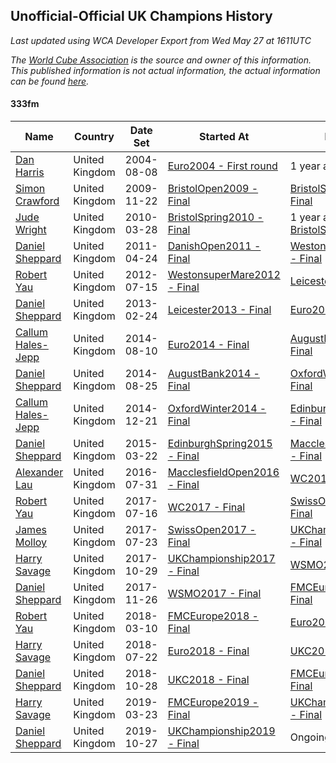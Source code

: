 ## Unofficial-Official UK Champions History

*Last updated using WCA Developer Export from Wed May 27 at 1611UTC*

*The [World Cube Association](https://www.worldcubeassociation.org) is the source and owner of this information. This published information is not actual information, the actual information can be found [here](https://www.worldcubeassociation.org/results).*

#### 333fm

|Name|Country|Date Set|Started At|Ended At|Days Held|  
|--|--|--|--|--|--|  
|[Dan Harris](https://www.worldcubeassociation.org/persons/2003HARR01)|United Kingdom|2004-08-08|[Euro2004 - First round](https://www.worldcubeassociation.org/competitions/Euro2004/results/all#e333fm_1)|1 year after [Euro2008](https://www.worldcubeassociation.org/competitions/Euro2008/results/all#e333fm_f)|1870|  
|[Simon Crawford](https://www.worldcubeassociation.org/persons/2008CRAW01)|United Kingdom|2009-11-22|[BristolOpen2009 - Final](https://www.worldcubeassociation.org/competitions/BristolOpen2009/results/all#e333fm_f)|[BristolSpring2010 - Final](https://www.worldcubeassociation.org/competitions/BristolSpring2010/results/all#e333fm_f)|126|  
|[Jude Wright](https://www.worldcubeassociation.org/persons/2008WRIG02)|United Kingdom|2010-03-28|[BristolSpring2010 - Final](https://www.worldcubeassociation.org/competitions/BristolSpring2010/results/all#e333fm_f)|1 year after [BristolSpring2010](https://www.worldcubeassociation.org/competitions/BristolSpring2010/results/all#e333fm_f)|365|  
|[Daniel Sheppard](https://www.worldcubeassociation.org/persons/2009SHEP01)|United Kingdom|2011-04-24|[DanishOpen2011 - Final](https://www.worldcubeassociation.org/competitions/DanishOpen2011/results/all#e333fm_f)|[WestonsuperMare2012 - Final](https://www.worldcubeassociation.org/competitions/WestonsuperMare2012/results/all#e333fm_f)|448|  
|[Robert Yau](https://www.worldcubeassociation.org/persons/2009YAUR01)|United Kingdom|2012-07-15|[WestonsuperMare2012 - Final](https://www.worldcubeassociation.org/competitions/WestonsuperMare2012/results/all#e333fm_f)|[Leicester2013 - Final](https://www.worldcubeassociation.org/competitions/Leicester2013/results/all#e333fm_f)|224|  
|[Daniel Sheppard](https://www.worldcubeassociation.org/persons/2009SHEP01)|United Kingdom|2013-02-24|[Leicester2013 - Final](https://www.worldcubeassociation.org/competitions/Leicester2013/results/all#e333fm_f)|[Euro2014 - Final](https://www.worldcubeassociation.org/competitions/Euro2014/results/all#e333fm_f)|532|  
|[Callum Hales-Jepp](https://www.worldcubeassociation.org/persons/2012HALE01)|United Kingdom|2014-08-10|[Euro2014 - Final](https://www.worldcubeassociation.org/competitions/Euro2014/results/all#e333fm_f)|[AugustBank2014 - Final](https://www.worldcubeassociation.org/competitions/AugustBank2014/results/all#e333fm_f)|15|  
|[Daniel Sheppard](https://www.worldcubeassociation.org/persons/2009SHEP01)|United Kingdom|2014-08-25|[AugustBank2014 - Final](https://www.worldcubeassociation.org/competitions/AugustBank2014/results/all#e333fm_f)|[OxfordWinter2014 - Final](https://www.worldcubeassociation.org/competitions/OxfordWinter2014/results/all#e333fm_f)|118|  
|[Callum Hales-Jepp](https://www.worldcubeassociation.org/persons/2012HALE01)|United Kingdom|2014-12-21|[OxfordWinter2014 - Final](https://www.worldcubeassociation.org/competitions/OxfordWinter2014/results/all#e333fm_f)|[EdinburghSpring2015 - Final](https://www.worldcubeassociation.org/competitions/EdinburghSpring2015/results/all#e333fm_f)|91|  
|[Daniel Sheppard](https://www.worldcubeassociation.org/persons/2009SHEP01)|United Kingdom|2015-03-22|[EdinburghSpring2015 - Final](https://www.worldcubeassociation.org/competitions/EdinburghSpring2015/results/all#e333fm_f)|[MacclesfieldOpen2016 - Final](https://www.worldcubeassociation.org/competitions/MacclesfieldOpen2016/results/all#e333fm_f)|497|  
|[Alexander Lau](https://www.worldcubeassociation.org/persons/2011LAUA01)|United Kingdom|2016-07-31|[MacclesfieldOpen2016 - Final](https://www.worldcubeassociation.org/competitions/MacclesfieldOpen2016/results/all#e333fm_f)|[WC2017 - Final](https://www.worldcubeassociation.org/competitions/WC2017/results/all#e333fm_f)|350|  
|[Robert Yau](https://www.worldcubeassociation.org/persons/2009YAUR01)|United Kingdom|2017-07-16|[WC2017 - Final](https://www.worldcubeassociation.org/competitions/WC2017/results/all#e333fm_f)|[SwissOpen2017 - Final](https://www.worldcubeassociation.org/competitions/SwissOpen2017/results/all#e333fm_f)|7|  
|[James Molloy](https://www.worldcubeassociation.org/persons/2011MOLL01)|United Kingdom|2017-07-23|[SwissOpen2017 - Final](https://www.worldcubeassociation.org/competitions/SwissOpen2017/results/all#e333fm_f)|[UKChampionship2017 - Final](https://www.worldcubeassociation.org/competitions/UKChampionship2017/results/all#e333fm_f)|98|  
|[Harry Savage](https://www.worldcubeassociation.org/persons/2013SAVA01)|United Kingdom|2017-10-29|[UKChampionship2017 - Final](https://www.worldcubeassociation.org/competitions/UKChampionship2017/results/all#e333fm_f)|[WSMO2017 - Final](https://www.worldcubeassociation.org/competitions/WSMO2017/results/all#e333fm_f)|28|  
|[Daniel Sheppard](https://www.worldcubeassociation.org/persons/2009SHEP01)|United Kingdom|2017-11-26|[WSMO2017 - Final](https://www.worldcubeassociation.org/competitions/WSMO2017/results/all#e333fm_f)|[FMCEurope2018 - Final](https://www.worldcubeassociation.org/competitions/FMCEurope2018/results/all#e333fm_f)|104|  
|[Robert Yau](https://www.worldcubeassociation.org/persons/2009YAUR01)|United Kingdom|2018-03-10|[FMCEurope2018 - Final](https://www.worldcubeassociation.org/competitions/FMCEurope2018/results/all#e333fm_f)|[Euro2018 - Final](https://www.worldcubeassociation.org/competitions/Euro2018/results/all#e333fm_f)|134|  
|[Harry Savage](https://www.worldcubeassociation.org/persons/2013SAVA01)|United Kingdom|2018-07-22|[Euro2018 - Final](https://www.worldcubeassociation.org/competitions/Euro2018/results/all#e333fm_f)|[UKC2018 - Final](https://www.worldcubeassociation.org/competitions/UKC2018/results/all#e333fm_f)|98|  
|[Daniel Sheppard](https://www.worldcubeassociation.org/persons/2009SHEP01)|United Kingdom|2018-10-28|[UKC2018 - Final](https://www.worldcubeassociation.org/competitions/UKC2018/results/all#e333fm_f)|[FMCEurope2019 - Final](https://www.worldcubeassociation.org/competitions/FMCEurope2019/results/all#e333fm_f)|146|  
|[Harry Savage](https://www.worldcubeassociation.org/persons/2013SAVA01)|United Kingdom|2019-03-23|[FMCEurope2019 - Final](https://www.worldcubeassociation.org/competitions/FMCEurope2019/results/all#e333fm_f)|[UKChampionship2019 - Final](https://www.worldcubeassociation.org/competitions/UKChampionship2019/results/all#e333fm_f)|218|  
|[Daniel Sheppard](https://www.worldcubeassociation.org/persons/2009SHEP01)|United Kingdom|2019-10-27|[UKChampionship2019 - Final](https://www.worldcubeassociation.org/competitions/UKChampionship2019/results/all#e333fm_f)|Ongoing|213|  
